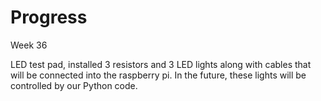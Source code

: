 # Progress

Week 36

LED test pad, installed 3 resistors and 3 LED lights along with cables that will be connected into the raspberry pi. In the future, these lights will be controlled by our Python code.
